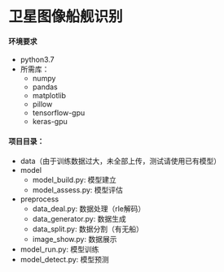 ﻿# 卫星图像船舰识别
#### 环境要求
+ python3.7
+ 所需库：
  + numpy
  + pandas
  + matplotlib
  + pillow
  + tensorflow-gpu
  + keras-gpu
#### 项目目录：
+ data（由于训练数据过大，未全部上传，测试请使用已有模型）
+ model
  + model_build.py: 模型建立
  + model_assess.py: 模型评估
+ preprocess
  + data_deal.py: 数据处理（rle解码）
  + data_generator.py: 数据生成
  + data_split.py: 数据分割（有无船）
  + image_show.py: 数据展示
+ model_run.py: 模型训练
+ model_detect.py: 模型预测
